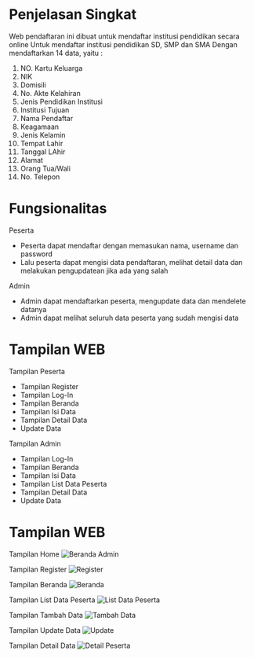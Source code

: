 # Penjelasan Singkat
Web pendaftaran ini dibuat untuk mendaftar institusi pendidikan secara online
Untuk mendaftar institusi pendidikan SD, SMP dan SMA
Dengan mendaftarkan 14 data, yaitu :
1. NO. Kartu Keluarga
2. NIK
3. Domisili
4. No. Akte Kelahiran
5. Jenis Pendidikan Institusi
6. Institusi Tujuan
7. Nama Pendaftar
8. Keagamaan
9. Jenis Kelamin
10. Tempat Lahir
11. Tanggal LAhir
12. Alamat
13. Orang Tua/Wali
14. No. Telepon

# Fungsionalitas
Peserta
- Peserta dapat mendaftar dengan memasukan nama, username dan password
- Lalu peserta dapat mengisi data pendaftaran, melihat detail data dan melakukan pengupdatean jika ada yang salah

Admin
- Admin dapat mendaftarkan peserta, mengupdate data dan mendelete datanya
- Admin dapat melihat seluruh data peserta yang sudah mengisi data

# Tampilan WEB
Tampilan Peserta
- Tampilan Register
- Tampilan Log-In
- Tampilan Beranda
- Tampilan Isi Data
- Tampilan Detail Data
- Update Data

Tampilan Admin
- Tampilan Log-In
- Tampilan Beranda
- Tampilan Isi Data
- Tampilan List Data Peserta
- Tampilan Detail Data
- Update Data

# Tampilan WEB

Tampilan Home
![Beranda Admin](https://user-images.githubusercontent.com/76039896/176996108-9e94f516-137f-4edd-8328-f213e6244f11.PNG)

Tampilan Register
![Register](https://user-images.githubusercontent.com/76039896/176996209-9b4ad66e-d22d-4293-8082-59b3f5402af7.PNG)

Tampilan Beranda
![Beranda](https://user-images.githubusercontent.com/76039896/176996142-962947ee-65d5-4706-80ff-e577c73842b1.PNG)

Tampilan List Data Peserta
![List Data Peserta](https://user-images.githubusercontent.com/76039896/176996158-c8e2fb20-36e6-4e87-9d1a-b92f02970fbf.PNG)

Tampilan Tambah Data
![Tambah Data](https://user-images.githubusercontent.com/76039896/176996173-00e6c2a2-c46f-449f-905a-165f801b4f21.PNG)

Tampilan Update Data
![Update](https://user-images.githubusercontent.com/76039896/176996184-4a8c9623-3504-47aa-9a52-f2ab733fbb8b.PNG)

Tampilan Detail Data
![Detail Peserta](https://user-images.githubusercontent.com/76039896/176996199-a00cc70d-c13e-4364-a833-4d3496936a27.PNG)

